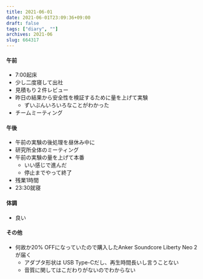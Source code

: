 ```yaml
---
title: 2021-06-01
date: 2021-06-01T23:09:36+09:00
draft: false
tags: ["diary", ""]
archives: 2021-06
slug: 664317
---
```

#### 午前
- 7:00起床
- 少し二度寝して出社
- 見積もり２件レビュー
- 昨日の結果から安全性を検証するために量を上げて実験
  - ずいぶんいろいろなことがわかった
- チームミーティング
#### 午後
- 午前の実験の後処理を昼休み中に
- 研究所全体のミーティング
- 午前の実験の量を上げて本番
  - いい感じで進んだ
  - 停止までやって終了
- 残業1時間
- 23:30就寝
#### 体調
- 良い
#### その他
- 何故か20% OFFになっていたので購入したAnker Soundcore Liberty Neo 2が届く
  - アダプタ形状は USB Type-Cだし、再生時間長いし言うことない
  - 音質に関してはこだわりがないのでわからない
 